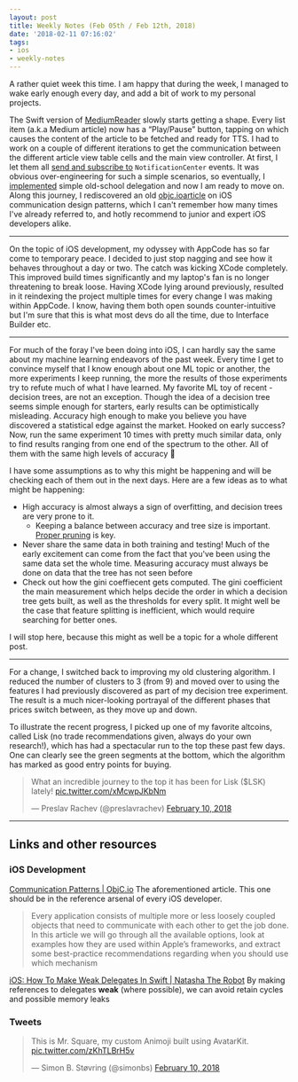 ```yaml
---
layout: post
title: Weekly Notes (Feb 05th / Feb 12th, 2018)
date: '2018-02-11 07:16:02'
tags:
- ios
- weekly-notes
---
```


A rather quiet week this time. I am happy that during the week, I managed to wake early enough every day, and add a bit of work to my personal projects. 

The Swift version of [MediumReader](https://github.com/preslavrachev/medium-reader-swift) slowly starts getting a shape. Every list item (a.k.a Medium article) now has a “Play/Pause” button, tapping on which causes the content of the article to be fetched and ready for TTS. I had to work on a couple of different iterations to get the communication between the different article view table cells and the main view controller. At first, I let them all [send and subscribe to](https://github.com/preslavrachev/medium-reader-swift/commit/e96ea1faf71e7881c1cabd9dd4601c5ec8f81e59) `NotificationCenter` events. It was obvious over-engineering for such a simple scenarios, so eventually, I [implemented](https://github.com/preslavrachev/medium-reader-swift/commit/a955d7d0a4a779a347390882ad476fcbb0232d98) simple old-school delegation and now I am ready to move on. Along this journey, I rediscovered an old [objc.io](https://www.objc.io/issues/7-foundation/communication-patterns/)[article](https://www.objc.io/issues/7-foundation/communication-patterns/)  on iOS communication design patterns, which I can't remember how many times I've already referred to, and hotly recommend to junior and expert iOS developers alike. 

---

On the topic of iOS development, my odyssey with AppCode has so far come to temporary peace. I decided to just stop nagging and see how it behaves throughout a day or two. The catch was kicking XCode completely. This improved build times significantly and my laptop's fan is no longer threatening to break loose. Having XCode lying around previously, resulted in it reindexing the project multiple times for every change I was making within AppCode. I know, having them both open sounds counter-intuitive but I'm sure that this is what most devs do all the time, due to Interface Builder etc.

---
For much of the foray I've been doing into iOS, I can hardly say the same about my machine learning endeavors of the past week. Every time I get to convince myself that I know enough about one ML topic or another, the more experiments I keep running, the more the results of those experiments try to refute much of what I have learned. My favorite ML toy of recent - decision trees, are not an exception. Though the idea of a decision tree seems simple enough for starters, early results can be optimistically misleading. Accuracy high enough to make you believe you have discovered a statistical edge against the market. Hooked on early success? Now, run the same experiment 10 times with pretty much similar data, only to find results ranging from one end of the spectrum to the other. All of them with the same high levels of accuracy 🤦

I have some assumptions as to why this might be happening and will be checking each of them out in the next days. Here are a few ideas as to what might be happening:

* High accuracy is almost always a sign of overfitting, and decision trees are very prone to it.
    * Keeping a balance between accuracy and tree size is important. [Proper pruning](https://en.wikipedia.org/wiki/Pruning_(decision_trees)) is key.
* Never share the same data in both training and testing! Much of the early excitement can come from the fact that you've been using the same data set the whole time. Measuring accuracy must always be done on data that the tree has not seen before
* Check out how the gini coeffiecent gets computed. The gini coefficient the main measurement which helps decide the order in which a decision tree gets built, as well as the thresholds for every split. It might well be the case that feature splitting is inefficient, which would require searching for better ones.

I will stop here, because this might as well be a topic for a whole different post.

---
For a change, I switched back to improving my old clustering algorithm. I reduced the number of clusters to 3 (from 9) and moved over to using the features I had previously discovered as part of my decision tree experiment. The result is a much nicer-looking portrayal of the different phases that prices switch between, as they move up and down.

To illustrate the recent progress, I picked up one of my favorite altcoins, called Lisk (no trade recommendations given, always do your own research!), which has had a spectacular run to the top these past few days. One can clearly see the green segments at the bottom, which the algorithm has marked as good entry points for buying.

<blockquote class="twitter-tweet" data-lang="en"><p lang="en" dir="ltr">What an incredible journey to the top it has been for Lisk ($LSK) lately! <a href="https://t.co/xMcwpJKbNm">pic.twitter.com/xMcwpJKbNm</a></p>&mdash; Preslav Rachev (@preslavrachev) <a href="https://twitter.com/preslavrachev/status/962386415664365570?ref_src=twsrc%5Etfw">February 10, 2018</a></blockquote>

---

## Links and other resources

### iOS Development

[Communication Patterns | ObjC.io](https://www.objc.io/issues/7-foundation/communication-patterns/)
The aforementioned article. This one should be in the reference arsenal of every iOS developer.

> Every application consists of multiple more or less loosely coupled objects that need to communicate with each other to get the job done. In this article we will go through all the available options, look at examples how they are used within Apple’s frameworks, and extract some best-practice recommendations regarding when you should use which mechanism

[iOS: How To Make Weak Delegates In Swift | Natasha The Robot](https://www.natashatherobot.com/ios-weak-delegates-swift/)
By making references to delegates **weak** (where possible), we can avoid retain cycles and possible memory leaks


### Tweets

<blockquote class="twitter-tweet" data-lang="en"><p lang="en" dir="ltr">This is Mr. Square, my custom Animoji built using AvatarKit. <a href="https://t.co/zKhTLBrH5v">pic.twitter.com/zKhTLBrH5v</a></p>&mdash; Simon B. Støvring (@simonbs) <a href="https://twitter.com/simonbs/status/962423836556910593?ref_src=twsrc%5Etfw">February 10, 2018</a></blockquote>

